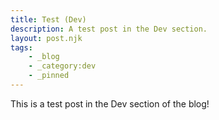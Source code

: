 ```yaml
---
title: Test (Dev)
description: A test post in the Dev section.
layout: post.njk
tags:
    - _blog
    - _category:dev
    - _pinned
---
```


This is a test post in the Dev section of the blog!
